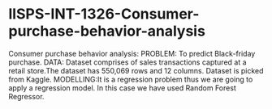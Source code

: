 # llSPS-INT-1326-Consumer-purchase-behavior-analysis
Consumer purchase behavior analysis:
PROBLEM: To predict Black-friday purchase.
DATA: Dataset comprises of sales transactions captured at a retail store.The dataset has 550,069 rows and 12 columns.
Dataset is picked from Kaggle.
MODELLING:It is a regression problem thus we are going to apply a regression model. In this case we have used Random Forest Regressor.
